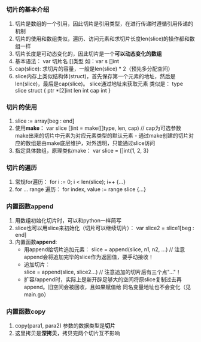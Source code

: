### 切片的基本介绍
1. 切片是数组的一个引用，因此切片是引用类型，在进行传递时遵循引用传递的机制
2. 切片的使用和数组类似，遍历、访问元素和求切片长度len(slice)的操作都和数组一样
3. 切片长度是可动态变化的，因此切片是一个**可以动态变化的数组**
4. 基本语法：
    var 切片名 []类型
    如：var s []int
5. cap(slice): 求切片的容量，一般是len(slice) * 2（预先多分配空间）
6. slice内存上类似结构体(struct)，首先保存第一个元素的地址，然后是len(slice)，最后是cap(slice)。
   slice通过地址来获取元素
   类似是：
        type slice struct {
            ptr *[2]int
            len int
            cap int
        }

### 切片的使用
1. slice := array[beg : end]
2. 使用**make**：
    var slice []int = make([]type, len, cap)    // cap为可选参数
    make出来的切片中元素为对应元素类型的默认元素
        - 通过make创建的切片对应的数组是由make底层维护，对外透明，只能通过slice访问
3. 指定具体数组，原理类似make：
    var slice = []int{1, 2, 3}

### 切片的遍历
1. 常规for遍历：
    for i := 0; i < len(slice); i++ {...}
2. for ... range 遍历：
    for index, value := range slice {...}

### 内置函数append
1. 用数组初始化切片时，可以和python一样简写
2. slice也可以用slice来初始化（切片可以继续切片）：
    var slice2 = slice1[beg : end]
3. 内置函数**append**:
    - 用append给切片追加元素：
        slice = append(slice, n1, n2, ...)  // 注意append会将追加完毕的slice作为返回值，要手动接收！
    - 追加切片：    
        slice = append(slice, slice2...)    // 注意追加的切片后有三个点"..."！
    - 扩容/append时，实际上是新开辟足够大的空间将原slice复制过去再append。旧空间会被回收，且如果赋值给
    同名变量地址也不会变化（见main.go）

### 内置函数copy
1. copy(para1, para2)   参数的数据类型是**切片**
2. 这里拷贝是**深拷贝**，拷贝完两个切片互不影响